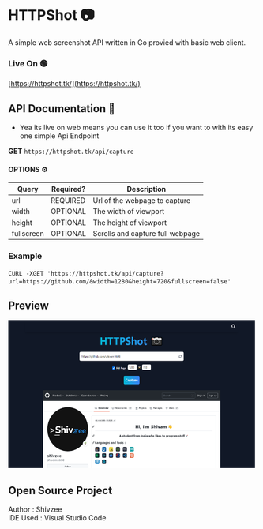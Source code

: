 # HTTPShot 📷
A simple web screenshot API written in Go provied with basic web client.


### Live On 🟢
[https://httpshot.tk/](https://httpshot.tk/)

## API Documentation 📘
- Yea its live on web means you can use it too if you want to with its easy one simple Api Endpoint

**GET** ` https://httpshot.tk/api/capture `
#### OPTIONS ⚙
<table>
<thead>
  <tr>
    <th>Query</th>
    <th>Required?</th>
    <th>Description</th>
  </tr>
</thead>
<tbody>
  <tr>
    <td>url</td>
    <td>REQUIRED</td>
    <td>Url of the webpage to capture</td>
  </tr>
  <tr>
    <td>width</td>
    <td>OPTIONAL</td>
    <td>The width of viewport</td>
  </tr>
  <tr>
    <td>height</td>
    <td>OPTIONAL</td>
    <td>The height of viewport</td>
  </tr>
  <tr>
    <td>fullscreen</td>
    <td>OPTIONAL</td>
    <td>Scrolls and capture full webpage</td>
  </tr>
</tbody>
</table>

### Example 
```curl 
CURL -XGET 'https://httpshot.tk/api/capture?url=https://github.com/&width=1280&height=720&fullscreen=false'
```

## Preview
<img src="assets/intro.png" width="500" height="300">

## Open Source Project 
Author : Shivzee
<br />
IDE Used : Visual Studio Code

